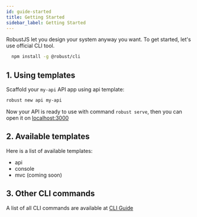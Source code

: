 ```yaml
---
id: guide-started
title: Getting Started
sidebar_label: Getting Started
---
```


RobustJS let you design your system anyway you want. To get started, let's use official CLI tool.

```bash
  npm install -g @robust/cli
```

## 1. Using templates

Scaffold your `my-api` API app using api template:

```bash
robust new api my-api
```

Now your API is ready to use with command `robust serve`, then you can open it on [localhost:3000](//localhost:3000)

## 2. Available templates

Here is a list of available templates:

- api
- console
- mvc (coming soon)

## 3. Other CLI commands

A list of all CLI commands are available at [CLI Guide](guide-cli)